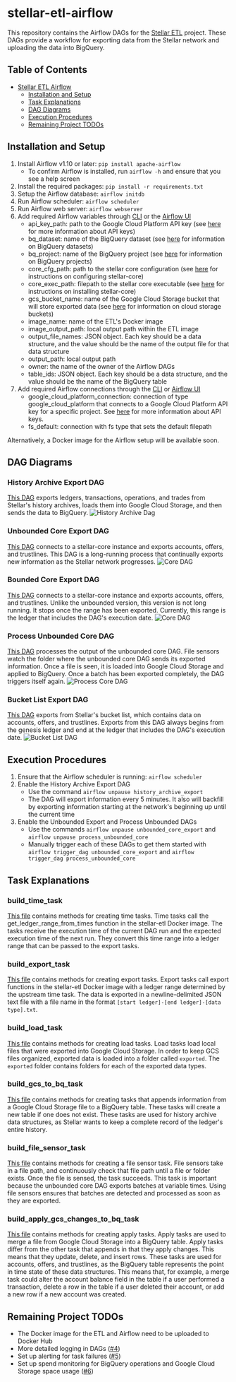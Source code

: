 # stellar-etl-airflow
This repository contains the Airflow DAGs for the [Stellar ETL](https://github.com/stellar/stellar-etl) project. These DAGs provide a workflow for exporting data from the Stellar network and uploading the data into BigQuery.

## Table of Contents
- [Stellar ETL Airflow](#stellar-etl-airflow)
  - [Installation and Setup](#installation-and-setup)
  - [Task Explanations](#task-explanations)
  - [DAG Diagrams](#dag-diagrams)
  - [Execution Procedures](#execution-procedures)
  - [Remaining Project TODOs](#remaining-project-todos)

## Installation and Setup
1. Install Airflow v1.10 or later: `pip install apache-airflow`
    - To confirm Airflow is installed, run `airflow -h` and ensure that you see a help screen
2. Install the required packages: `pip install -r requirements.txt` 
3. Setup the Airflow database: `airflow initdb`
4. Run Airflow scheduler: `airflow scheduler`
5. Run Airflow web server: `airflow webserver`
6. Add required Airflow variables through [CLI](https://airflow.apache.org/docs/stable/cli-ref#variables) or the [Airflow UI](https://airflow.apache.org/docs/stable/ui.html#variable-view)
    - api_key_path: path to the Google Cloud Platform API key (see [here](https://cloud.google.com/docs/authentication/api-keys?authuser=1) for more information about API keys)
    - bq_dataset: name of the BigQuery dataset (see [here](https://cloud.google.com/bigquery/docs/datasets) for information on BigQuery datasets)
    - bq_project: name of the BigQuery project (see [here](https://cloud.google.com/resource-manager/docs/creating-managing-projects#console) for information on BigQuery projects)
    - core_cfg_path: path to the stellar core configuration (see [here](https://www.stellar.org/developers/stellar-core/software/admin.html#configuring) for instructions on configuring stellar-core)
    - core_exec_path: filepath to the stellar core executable (see [here](https://github.com/stellar/stellar-core/blob/master/INSTALL.md) for instructions on installing stellar-core)
    - gcs_bucket_name: name of the Google Cloud Storage bucket that will store exported data (see [here](https://cloud.google.com/storage/docs/creating-buckets) for information on cloud storage buckets)
    - image_name: name of the ETL's Docker image
    - image_output_path: local output path within the ETL image
    - output_file_names: JSON object. Each key should be a data structure, and the value should be the name of the output file for that data structure
    - output_path: local output path
    - owner: the name of the owner of the Airflow DAGs
    - table_ids: JSON object. Each key should be a data structure, and the value should be the name of the BigQuery table
7. Add required Airflow connections through the [CLI](https://airflow.apache.org/docs/stable/cli-ref#connections) or [Airflow UI](https://airflow.apache.org/docs/stable/howto/connection/index.html) 
    - google_cloud_platform_connection: connection of type google_cloud_platform that connects to a Google Cloud Platform API key for a specific project. See [here](https://cloud.google.com/docs/authentication/api-keys?authuser=1) for more information about API keys.
    - fs_default: connection with fs type that sets the default filepath

Alternatively, a Docker image for the Airflow setup will be available soon.

## DAG Diagrams
### History Archive Export DAG
[This DAG](https://github.com/stellar/stellar-etl-airflow/blob/master/dags/history_archive_dag.py) exports ledgers, transactions, operations, and trades from Stellar's history archives, loads them into Google Cloud Storage, and then sends the data to BigQuery.
![History Archive Dag](https://i.ibb.co/jTrkfg3/History-Archive-DAG.png)

### Unbounded Core Export DAG
[This DAG](https://github.com/stellar/stellar-etl-airflow/blob/master/dags/unbounded_core_dag.py) connects to a stellar-core instance and exports accounts, offers, and trustlines. This DAG is a long-running process that continually exports new information as the Stellar network progresses.
![Core DAG](https://i.ibb.co/BPyvt6M/Core-DAG.png)
### Bounded Core Export DAG
[This DAG](https://github.com/stellar/stellar-etl-airflow/blob/master/dags/bounded_core_dag.py) connects to a stellar-core instance and exports accounts, offers, and trustlines. Unlike the unbounded version, this version is not long running. It stops once the range has been exported. Currently, this range is the ledger that includes the DAG's execution date.
![Core DAG](https://i.ibb.co/BPyvt6M/Core-DAG.png)
### Process Unbounded Core DAG
[This DAG](https://github.com/stellar/stellar-etl-airflow/blob/master/dags/process_unbounded_core_dag.py) processes the output of the unbounded core DAG. File sensors watch the folder where the unbounded core DAG sends its exported information. Once a file is seen, it is loaded into Google Cloud Storage and applied to BigQuery. Once a batch has been exported completely, the DAG triggers itself again.
![Process Core DAG](https://i.ibb.co/0cb8C8V/Process-DAG.png)
### Bucket List Export DAG
[This DAG](https://github.com/stellar/stellar-etl-airflow/blob/master/dags/bucket_list_dag.py) exports from Stellar's bucket list, which contains data on accounts, offers, and trustlines. Exports from this DAG always begins from the genesis ledger and end at the ledger that includes the DAG's execution date.
![Bucket List DAG](https://i.ibb.co/RPM21dS/Bucket-List-DAG.png)

## Execution Procedures
1. Ensure that the Airflow scheduler is running: `airflow scheduler`
2. Enable the History Archive Export DAG
    - Use the command `airflow unpause history_archive_export`
    - The DAG will export information every 5 minutes. It also will backfill by exporting information starting at the network's beginning up until the current time
3. Enable the Unbounded Export and Process Unbounded DAGs
    - Use the commands `airflow unpause unbounded_core_export` and `airflow unpause process_unbounded_core`
    - Manually trigger each of these DAGs to get them started with `airflow trigger_dag unbounded_core_export` and `airflow trigger_dag process_unbounded_core`

## Task Explanations
### build_time_task
[This file](https://github.com/stellar/stellar-etl-airflow/blob/master/dags/stellar_etl_airflow/build_time_task.py) contains methods for creating time tasks. Time tasks call the get_ledger_range_from_times function in the stellar-etl Docker image. The tasks receive the execution time of the current DAG run and the expected execution time of the next run. They convert this time range into a ledger range that can be passed to the export tasks.

### build_export_task
[This file](https://github.com/stellar/stellar-etl-airflow/blob/master/dags/stellar_etl_airflow/build_export_task.py) contains methods for creating export tasks. Export tasks call export functions in the stellar-etl Docker image with a ledger range determined by the upstream time task. The data is exported in a newline-delimited JSON text file with a file name in the format `[start ledger]-[end ledger]-[data type].txt`.

### build_load_task
[This file](https://github.com/stellar/stellar-etl-airflow/blob/master/dags/stellar_etl_airflow/build_load_task.py) contains methods for creating load tasks. Load tasks load local files that were exported into Google Cloud Storage. In order to keep GCS files organized, exported data is loaded into a folder called `exported`. The `exported` folder contains folders for each of the exported data types.

### build_gcs_to_bq_task
[This file](https://github.com/stellar/stellar-etl-airflow/blob/master/dags/stellar_etl_airflow/build_gcs_to_bq_task.py) contains methods for creating tasks that appends information from a Google Cloud Storage file to a BigQuery table. These tasks will create a new table if one does not exist. These tasks are used for history archive data structures, as Stellar wants to keep a complete record of the ledger's entire history.

### build_file_sensor_task
[This file](https://github.com/stellar/stellar-etl-airflow/blob/master/dags/stellar_etl_airflow/build_file_sensor_task.py) contains methods for creating a file sensor task. File sensors take in a file path, and continuously check that file path until a file or folder exists. Once the file is sensed, the task succeeds. This task is important because the unbounded core DAG exports batches at variable times. Using file sensors ensures that batches are detected and processed as soon as they are exported.

### build_apply_gcs_changes_to_bq_task
[This file](https://github.com/stellar/stellar-etl-airflow/blob/master/dags/stellar_etl_airflow/build_apply_gcs_changes_to_bq_task.py) contains methods for creating apply tasks. Apply tasks are used to merge a file from Google Cloud Storage into a BigQuery table. Apply tasks differ from the other task that appends in that they apply changes. This means that they update, delete, and insert rows. These tasks are used for accounts, offers, and trustlines, as the BigQuery table represents the point in time state of these data structures. This means that, for example, a merge task could alter the account balance field in the table if a user performed a transaction, delete a row in the table if a user deleted their account, or add a new row if a new account was created.


## Remaining Project TODOs
- The Docker image for the ETL and Airflow need to be uploaded to Docker Hub
- More detailed logging in DAGs ([#4](https://github.com/stellar/stellar-etl-airflow/issues/4))
- Set up alerting for task failures ([#5](https://github.com/stellar/stellar-etl-airflow/issues/5))
- Set up spend monitoring for BigQuery operations and Google Cloud Storage space usage ([#6](https://github.com/stellar/stellar-etl-airflow/issues/6))

